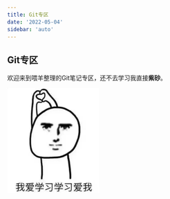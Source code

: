 ```yaml
---
title: Git专区
date: '2022-05-04'
sidebar: 'auto'
---
```


## Git专区

欢迎来到喂羊整理的Git笔记专区，还不去学习我直接**紫砂**。

![image-20220504231135610](./Git.assets/image-20220504231135610.png)
